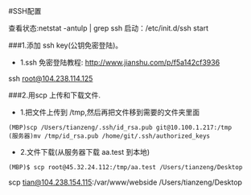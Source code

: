 #SSH配置

查看状态:netstat -antulp | grep ssh
启动：/etc/init.d/ssh start 


###1.添加 ssh key(公钥免密登陆)。
* 1.ssh 免密登陆教程: http://www.jianshu.com/p/f5a142cf3936

ssh root@104.238.114.125



###2.用scp 上传和下载文件.
* 1.把文件上传到 /tmp,然后再把文件移到需要的文件夹里面
```
(MBP)scp /Users/tianzeng/.ssh/id_rsa.pub git@10.100.1.217:/tmp
(服务器)mv /tmp/id_rsa.pub /home/git/.ssh/authorized_keys
```

* 2.文件下载(从服务器下载 aa.test 到本地)
```
(MBP)$ scp root@45.32.24.112:/tmp/aa.test /Users/tianzeng/Desktop
```



scp tian@104.238.154.115:/var/www/webside /Users/tianzeng/Desktop





